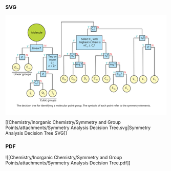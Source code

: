 
### SVG
<div style="background-color: white; padding: 20px;" >
	<img src="/Chemistry/Inorganic Chemistry/Symmetry and Group Points/attachments/Symmetry Analysis Decision Tree.svg" />
</div>

[[Chemistry/Inorganic Chemistry/Symmetry and Group Points/attachments/Symmetry Analysis Decision Tree.svg|Symmetry Analysis Decision Tree SVG]]


### PDF
![[Chemistry/Inorganic Chemistry/Symmetry and Group Points/attachments/Symmetry Analysis Decision Tree.pdf]]